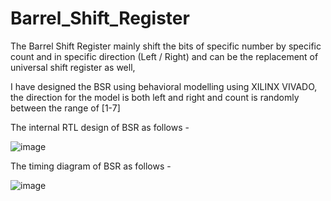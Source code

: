 # Barrel_Shift_Register

The Barrel Shift Register mainly shift the bits of specific number by specific count and in specific direction (Left / Right) and can be the replacement of universal shift register as well,

I have designed the BSR using behavioral modelling using XILINX VIVADO, the direction for the model is both left and right and count is randomly between the range of [1-7] 


The internal RTL design of BSR as follows -

![image](https://github.com/arpitpaul/Barrel_Shift_Register/assets/111978808/b8fffe47-77bc-4f81-8825-688bdc02f949)


The timing diagram of BSR as follows -

![image](https://github.com/arpitpaul/Barrel_Shift_Register/assets/111978808/1c048aca-e762-4c2f-b158-38c0ae41a20d)


